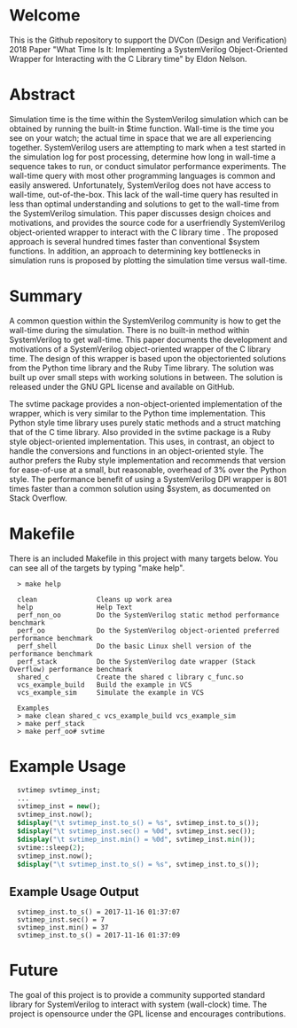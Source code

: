 # Welcome

This is the Github repository to support the DVCon (Design and Verification) 2018 Paper "What Time Is It: Implementing a SystemVerilog Object-Oriented Wrapper for Interacting with the C Library time" by Eldon Nelson.

# Abstract

Simulation time is the time within the SystemVerilog simulation which can be obtained by running the built-in $time function. Wall-time is the time you see on your watch; the actual time in space that we are all experiencing together. SystemVerilog users are attempting to mark when a test started in the simulation log for post processing, determine how long in wall-time a sequence takes to run, or conduct simulator performance experiments. The wall-time query with most other programming languages is common and easily answered. Unfortunately, SystemVerilog does not have access to wall-time, out-of-the-box. This lack of the wall-time query has resulted in less than optimal understanding and solutions to get to the wall-time from the SystemVerilog simulation. This paper discusses design choices and motivations, and provides the source code for a userfriendly SystemVerilog object-oriented wrapper to interact with the C library time . The proposed approach is several hundred times faster than conventional $system functions. In addition, an approach to determining key bottlenecks in simulation runs is proposed by plotting the simulation time versus wall-time.

# Summary

A common question within the SystemVerilog community is how to get the wall-time during the simulation. There is no built-in method within SystemVerilog to get wall-time. This paper documents the development and motivations of a SystemVerilog object-oriented wrapper of the C library time. The design of this wrapper is based upon the objectoriented solutions from the Python time library and the Ruby Time library. The solution was built up over small steps with working solutions in between. The solution is released under the GNU GPL license and available on GitHub.

The svtime package provides a non-object-oriented implementation of the wrapper, which is very similar to the Python time implementation. This Python style time library uses purely static methods and a struct matching that of the C time library. Also provided in the svtime package is a Ruby style object-oriented implementation. This uses, in contrast, an object to handle the conversions and functions in an object-oriented style. The author prefers the Ruby style implementation and recommends that version for ease-of-use at a small, but reasonable, overhead of 3% over the Python style. The performance benefit of using a SystemVerilog DPI wrapper is 801 times faster than a common solution using $system, as documented on Stack Overflow.

# Makefile

There is an included Makefile in this project with many targets below. You can see all of the targets by typing "make help".

```
  > make help
  
  clean               Cleans up work area
  help                Help Text
  perf_non_oo         Do the SystemVerilog static method performance benchmark
  perf_oo             Do the SystemVerilog object-oriented preferred performance benchmark
  perf_shell          Do the basic Linux shell version of the performance benchmark
  perf_stack          Do the SystemVerilog date wrapper (Stack Overflow) performance benchmark
  shared_c            Create the shared c library c_func.so
  vcs_example_build   Build the example in VCS
  vcs_example_sim     Simulate the example in VCS

  Examples
  > make clean shared_c vcs_example_build vcs_example_sim
  > make perf_stack
  > make perf_oo# svtime
```

# Example Usage

```systemverilog
  svtimep svtimep_inst;
  ...
  svtimep_inst = new();
  svtimep_inst.now();
  $display("\t svtimep_inst.to_s() = %s", svtimep_inst.to_s());
  $display("\t svtimep_inst.sec() = %0d", svtimep_inst.sec());
  $display("\t svtimep_inst.min() = %0d", svtimep_inst.min());
  svtime::sleep(2);
  svtimep_inst.now();
  $display("\t svtimep_inst.to_s() = %s", svtimep_inst.to_s());
```

## Example Usage Output

```
  svtimep_inst.to_s() = 2017-11-16 01:37:07
  svtimep_inst.sec() = 7
  svtimep_inst.min() = 37
  svtimep_inst.to_s() = 2017-11-16 01:37:09
```

# Future

The goal of this project is to provide a community supported standard library for SystemVerilog to interact with system (wall-clock) time. The project is opensource under the GPL license and encourages contributions.
